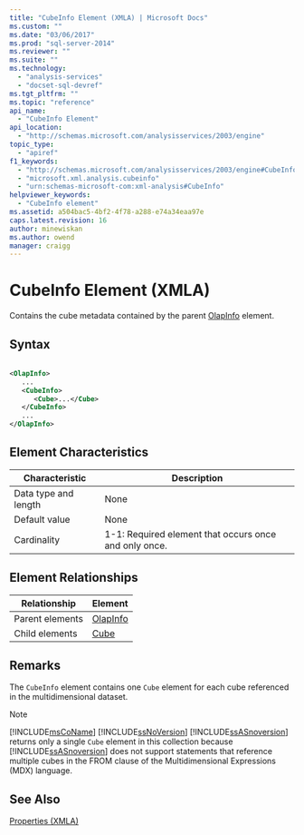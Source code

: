 ```yaml
---
title: "CubeInfo Element (XMLA) | Microsoft Docs"
ms.custom: ""
ms.date: "03/06/2017"
ms.prod: "sql-server-2014"
ms.reviewer: ""
ms.suite: ""
ms.technology: 
  - "analysis-services"
  - "docset-sql-devref"
ms.tgt_pltfrm: ""
ms.topic: "reference"
api_name: 
  - "CubeInfo Element"
api_location: 
  - "http://schemas.microsoft.com/analysisservices/2003/engine"
topic_type: 
  - "apiref"
f1_keywords: 
  - "http://schemas.microsoft.com/analysisservices/2003/engine#CubeInfo"
  - "microsoft.xml.analysis.cubeinfo"
  - "urn:schemas-microsoft-com:xml-analysis#CubeInfo"
helpviewer_keywords: 
  - "CubeInfo element"
ms.assetid: a504bac5-4bf2-4f78-a288-e74a34eaa97e
caps.latest.revision: 16
author: minewiskan
ms.author: owend
manager: craigg
---
```

# CubeInfo Element (XMLA)
  Contains the cube metadata contained by the parent [OlapInfo](olapinfo-element-xmla.md) element.  
  
## Syntax  
  
```xml  
  
<OlapInfo>  
   ...  
   <CubeInfo>  
      <Cube>...</Cube>  
   </CubeInfo>  
   ...  
</OlapInfo>  
```  
  
## Element Characteristics  
  
|Characteristic|Description|  
|--------------------|-----------------|  
|Data type and length|None|  
|Default value|None|  
|Cardinality|1-1: Required element that occurs once and only once.|  
  
## Element Relationships  
  
|Relationship|Element|  
|------------------|-------------|  
|Parent elements|[OlapInfo](olapinfo-element-xmla.md)|  
|Child elements|[Cube](cube-element-olapinfo-xmla.md)|  
  
## Remarks  
 The `CubeInfo` element contains one `Cube` element for each cube referenced in the multidimensional dataset.  
  
> [!NOTE]  
>  [!INCLUDE[msCoName](../../../includes/msconame-md.md)] [!INCLUDE[ssNoVersion](../../../includes/ssnoversion-md.md)] [!INCLUDE[ssASnoversion](../../../includes/ssasnoversion-md.md)] returns only a single `Cube` element in this collection because [!INCLUDE[ssASnoversion](../../../includes/ssasnoversion-md.md)] does not support statements that reference multiple cubes in the FROM clause of the Multidimensional Expressions (MDX) language.  
  
## See Also  
 [Properties &#40;XMLA&#41;](xml-elements-properties.md)  
  
  

